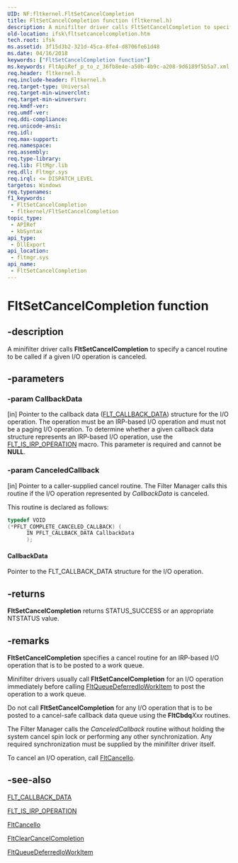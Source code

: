 ```yaml
---
UID: NF:fltkernel.FltSetCancelCompletion
title: FltSetCancelCompletion function (fltkernel.h)
description: A minifilter driver calls FltSetCancelCompletion to specify a cancel routine to be called if a given I/O operation is canceled.
old-location: ifsk\fltsetcancelcompletion.htm
tech.root: ifsk
ms.assetid: 3f15d3b2-321d-45ca-8fe4-d8706fe61d48
ms.date: 04/16/2018
keywords: ["FltSetCancelCompletion function"]
ms.keywords: FltApiRef_p_to_z_36fb8e4e-a50b-4b9c-a208-9d6189f5b5a7.xml, FltSetCancelCompletion, FltSetCancelCompletion routine [Installable File System Drivers], fltkernel/FltSetCancelCompletion, ifsk.fltsetcancelcompletion
req.header: fltkernel.h
req.include-header: Fltkernel.h
req.target-type: Universal
req.target-min-winverclnt: 
req.target-min-winversvr: 
req.kmdf-ver: 
req.umdf-ver: 
req.ddi-compliance: 
req.unicode-ansi: 
req.idl: 
req.max-support: 
req.namespace: 
req.assembly: 
req.type-library: 
req.lib: FltMgr.lib
req.dll: Fltmgr.sys
req.irql: <= DISPATCH_LEVEL
targetos: Windows
req.typenames: 
f1_keywords:
 - FltSetCancelCompletion
 - fltkernel/FltSetCancelCompletion
topic_type:
 - APIRef
 - kbSyntax
api_type:
 - DllExport
api_location:
 - fltmgr.sys
api_name:
 - FltSetCancelCompletion
---
```


# FltSetCancelCompletion function


## -description

A minifilter driver calls <b>FltSetCancelCompletion</b> to specify a cancel routine to be called if a given I/O operation is canceled.

## -parameters

### -param CallbackData 

[in]
Pointer to the callback data (<a href="https://docs.microsoft.com/windows-hardware/drivers/ddi/fltkernel/ns-fltkernel-_flt_callback_data">FLT_CALLBACK_DATA</a>) structure for the I/O operation. The operation must be an IRP-based I/O operation and must not be a paging I/O operation. To determine whether a given callback data structure represents an IRP-based I/O operation, use the <a href="https://docs.microsoft.com/previous-versions/ff544654(v=vs.85)">FLT_IS_IRP_OPERATION</a> macro. This parameter is required and cannot be <b>NULL</b>.

### -param CanceledCallback 

[in]
Pointer to a caller-supplied cancel routine. The Filter Manager calls this routine if the I/O operation represented by <i>CallbackData</i> is canceled. 

This routine is declared as follows: 


```cpp
typedef VOID
(*PFLT_COMPLETE_CANCELED_CALLBACK) (
      IN PFLT_CALLBACK_DATA CallbackData
      );
```





#### CallbackData

Pointer to the FLT_CALLBACK_DATA structure for the I/O operation.

## -returns

<b>FltSetCancelCompletion</b> returns STATUS_SUCCESS or an appropriate NTSTATUS value.

## -remarks

<b>FltSetCancelCompletion</b> specifies a cancel routine for an IRP-based I/O operation that is to be posted to a work queue. 

Minifilter drivers usually call <b>FltSetCancelCompletion</b> for an I/O operation immediately before calling <a href="https://docs.microsoft.com/windows-hardware/drivers/ddi/fltkernel/nf-fltkernel-fltqueuedeferredioworkitem">FltQueueDeferredIoWorkItem</a> to post the operation to a work queue. 

Do not call <b>FltSetCancelCompletion</b> for any I/O operation that is to be posted to a cancel-safe callback data queue using the <b>FltCbdq</b><i>Xxx</i> routines. 

The Filter Manager calls the <i>CanceledCallback</i> routine without holding the system cancel spin lock or performing any other synchronization. Any required synchronization must be supplied by the minifilter driver itself. 

To cancel an I/O operation, call <a href="https://docs.microsoft.com/windows-hardware/drivers/ddi/fltkernel/nf-fltkernel-fltcancelio">FltCancelIo</a>.

## -see-also

<a href="https://docs.microsoft.com/windows-hardware/drivers/ddi/fltkernel/ns-fltkernel-_flt_callback_data">FLT_CALLBACK_DATA</a>



<a href="https://docs.microsoft.com/previous-versions/ff544654(v=vs.85)">FLT_IS_IRP_OPERATION</a>



<a href="https://docs.microsoft.com/windows-hardware/drivers/ddi/fltkernel/nf-fltkernel-fltcancelio">FltCancelIo</a>



<a href="https://docs.microsoft.com/windows-hardware/drivers/ddi/fltkernel/nf-fltkernel-fltclearcancelcompletion">FltClearCancelCompletion</a>



<a href="https://docs.microsoft.com/windows-hardware/drivers/ddi/fltkernel/nf-fltkernel-fltqueuedeferredioworkitem">FltQueueDeferredIoWorkItem</a>

